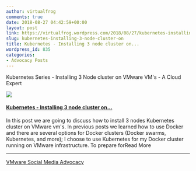 ```yaml
---
author: virtualfrog
comments: true
date: 2018-08-27 04:42:59+00:00
layout: post
link: https://virtualfrog.wordpress.com/2018/08/27/kubernetes-installing-3-node-cluster-on/
slug: kubernetes-installing-3-node-cluster-on
title: Kubernetes - Installing 3 node cluster on...
wordpress_id: 835
categories:
- Advocacy Posts
---
```


Kubernetes Series - Installing 3 Node cluster on VMware VM's - A Cloud Expert

[![](https://d3utlhu53nfcwz.cloudfront.net/171901/cdnImage/article/d5883b11-107f-4508-8830-a1c8ae1baf72/?size=Box320)](http://bit.ly/2wj2vo1)


#### [Kubernetes - Installing 3 node cluster on...](http://bit.ly/2wj2vo1)


In this post we are going to discuss how to install 3 nodes Kubernetes cluster on VMware vm's. In previous posts we learned how to use Docker and there are several options for Docker clusters (Docker swarms, Kubernetes, and more); I choose to use Kubernetes for my Docker cluster running on VMware infrastructure. To prepare forRead More



* * *



[VMware Social Media Advocacy](http://advocacy.vmware.com)
